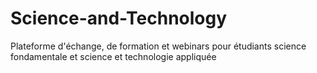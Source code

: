 # Science-and-Technology
Plateforme d'échange, de formation et webinars pour étudiants science fondamentale et science et technologie appliquée
